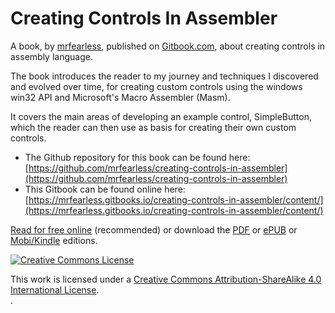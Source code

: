 # Creating Controls In Assembler

A book, by [mrfearless](https://github.com/mrfearless), published on [Gitbook.com](/Gitbook.com), about creating controls in assembly language.

The book introduces the reader to my journey and techniques I discovered and evolved over time, for creating custom controls using the windows win32 API and Microsoft's Macro Assembler \(Masm\).

It covers the main areas of developing an example control, SimpleButton, which the reader can then use as basis for creating their own custom controls.

* The Github repository for this book can be found here: [https://github.com/mrfearless/creating-controls-in-assembler](https://github.com/mrfearless/creating-controls-in-assembler)
* This Gitbook can be found online here: [https://mrfearless.gitbooks.io/creating-controls-in-assembler/content/](https://mrfearless.gitbooks.io/creating-controls-in-assembler/content/)

[Read for free online](https://mrfearless.gitbooks.io/creating-controls-in-assembler/content/) \(recommended\) or download the [PDF](https://www.gitbook.com/download/pdf/book/mrfearles/creating-controls-in-assembler) or [ePUB](https://www.gitbook.com/download/epub/book/mrfearles/creating-controls-in-assembler) or [Mobi/Kindle](https://www.gitbook.com/download/mobi/book/mrfearles/creating-controls-in-assembler) editions.

[![Creative Commons License](https://i.creativecommons.org/l/by-sa/4.0/88x31.png)](http://creativecommons.org/licenses/by-sa/4.0/)

This work is licensed under a [Creative Commons Attribution-ShareAlike 4.0 International License](http://creativecommons.org/licenses/by-sa/4.0/).  
.

